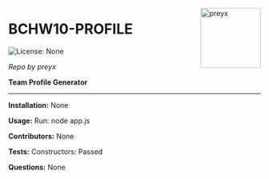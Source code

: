 
<a href="https://github.com/preyx" style="float:right"><img src="https://avatars1.githubusercontent.com/u/425908?v=4" alt="preyx" title="preyx" width="120" height="120"></a>

# BCHW10-PROFILE

![License: None](https://img.shields.io/badge/License-None-brightgreen)

_Repo by preyx_

__Team Profile Generator__

---

__Installation:__
None

__Usage:__
Run: node app.js

__Contributors:__
None

__Tests:__
Constructors: Passed

__Questions:__
None
